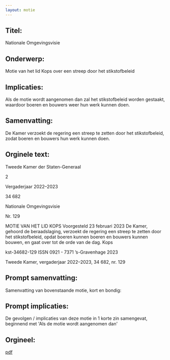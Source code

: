 ```yaml
---
layout: motie
---
```

## Titel:
Nationale Omgevingsvisie
## Onderwerp:
Motie van het lid Kops over een streep door het stikstofbeleid 
## Implicaties:

Als de motie wordt aangenomen dan zal het stikstofbeleid worden gestaakt, waardoor boeren en bouwers weer hun werk kunnen doen.
## Samenvatting:

De Kamer verzoekt de regering een streep te zetten door het stikstofbeleid, zodat boeren en bouwers hun werk kunnen doen.
## Orginele text:


Tweede Kamer der Staten-Generaal

2

Vergaderjaar 2022–2023

34 682

Nationale Omgevingsvisie

Nr. 129

MOTIE VAN HET LID KOPS
Voorgesteld 23 februari 2023
De Kamer,
gehoord de beraadslaging,
verzoekt de regering een streep te zetten door het stikstofbeleid, opdat
boeren kunnen boeren en bouwers kunnen bouwen,
en gaat over tot de orde van de dag.
Kops

kst-34682-129
ISSN 0921 - 7371
’s-Gravenhage 2023

Tweede Kamer, vergaderjaar 2022–2023, 34 682, nr. 129


## Prompt samenvatting:
Samenvatting van bovenstaande motie, kort en bondig:


## Prompt implicaties:
De gevolgen / implicaties van deze motie in 1 korte zin samengevat, beginnend met 'Als de motie wordt aangenomen dan' 

## Orgineel:
[pdf](https://gegevensmagazijn.tweedekamer.nl/OData/v4/2.0/Document(e21b5918-9660-40a0-9cba-97db3e12133f)/resource)
